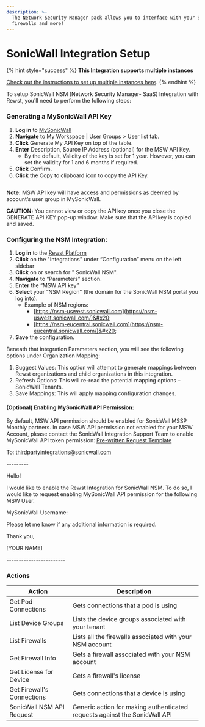 ```yaml
---
description: >-
  The Network Security Manager pack allows you to interface with your SonicWall
  firewalls and more!
---
```


# SonicWall Integration Setup

{% hint style="success" %}
**This Integration supports multiple instances**

[Check out the instructions to set up multiple instances here](../../general/multi-instance-integration/multi-instance-integration-setup.md).
{% endhint %}

To setup SonicWall NSM (Network Security Manager- SaaS) Integration with Rewst, you'll need to perform the following steps:&#x20;

### Generating a MySonicWall API Key&#x20;

1. **Log in** to [MySonicWall](https://www.mysonicwall.com/)&#x20;
2. **Navigate** to My Workspace | User Groups > User list tab.&#x20;
3. **Click** Generate My API Key on top of the table.
4. **Enter** Description, Source IP Address (optional) for the MSW API Key.
   * By the default, Validity of the key is set for 1 year. However, you can set the validity for 1 and 6 months if required.&#x20;
5. **Click** Confirm.&#x20;
6. **Click** the Copy to clipboard icon to copy the API Key.&#x20;

<figure><img src="../../../../.gitbook/assets/image (16).png" alt=""><figcaption></figcaption></figure>

**Note:** MSW API key will have access and permissions as deemed by account’s user group in MySonicWall.&#x20;

**CAUTION:** You cannot view or copy the API key once you close the GENERATE API KEY pop-up window. Make sure that the API key is copied and saved.&#x20;

### Configuring the NSM Integration:

1. **Log in** to the [Rewst Platform](https://app.rewst.io/)&#x20;
2. **Click** on the "Integrations" under “Configuration” menu on the left sidebar&#x20;
3. **Click** on or search for " SonicWall NSM".&#x20;
4. **Navigate** to “Parameters” section.&#x20;
5. **Enter** the “MSW API key”
6. **Select** your “NSM Region” (the domain for the SonicWall NSM portal you log into).
   * Example of NSM regions:&#x20;
     * [https://nsm-uswest.sonicwall.com](https://nsm-uswest.sonicwall.com/)&#x20;
     * [https://nsm-eucentral.sonicwall.com](https://nsm-eucentral.sonicwall.com/)&#x20;
7. **Save** the configuration.&#x20;

Beneath that integration Parameters section, you will see the following options under Organization Mapping:&#x20;

1. Suggest Values: This option will attempt to generate mappings between Rewst organizations and child organizations in this integration.&#x20;
2. Refresh Options: This will re-read the potential mapping options – SonicWall Tenants. &#x20;
3. Save Mappings: This will apply mapping configuration changes.

#### (Optional) Enabling MySonicWall API Permission:&#x20;

By default, MSW API permission should be enabled for SonicWall MSSP Monthly partners. In case MSW API permission not enabled for your MSW Account, please contact the SonicWall Integration Support Team to enable MySonicWall API token permission: [Pre-written Request Template](mailto:thirdpartyintegrations@sonicwall.com?subject=API%20Permission%20for%20Rewst%20NSM%20integration%20-%20%5D\&body=Hello!%0D%0A%0D%0AI%20would%20like%20to%20enable%20the%20Rewst%20Integration%20for%20SonicWall%20NSM.%20To%20do%20so%2C%20I%20would%20like%20to%20request%20enabling%20MySonicWall%20API%20permission%20for%20the%20following%20MSW%20User%20Account.%0D%0A%0D%0AMySonicWall%20Username%3A%0D%0APlease%20let%20me%20know%20if%20any%20additional%20information%20is%20required.%0D%0A%0D%0AThank%20you%2C%0D%0A%0D%0A%5BYOUR%20NAME%5D)&#x20;

To: thirdpartyintegrations@sonicwall.com&#x20;

\---------&#x20;

Hello!&#x20;

I would like to enable the Rewst Integration for SonicWall NSM. To do so, I would like to request enabling MySonicWall API permission for the following MSW User.&#x20;

MySonicWall Username:&#x20;

&#x20;

Please let me know if any additional information is required.&#x20;

&#x20;

Thank you,&#x20;

\[YOUR NAME]&#x20;

\------------------------&#x20;

### Actions

| Action                     | Description                                                                |
| -------------------------- | -------------------------------------------------------------------------- |
| Get Pod Connections        | Gets connections that a pod is using                                       |
| List Device Groups         | Lists the device groups associated with your tenant                        |
| List Firewalls             | Lists all the firewalls associated with your NSM account                   |
| Get Firewall Info          | Gets a firewall associated with your NSM account                           |
| Get License for Device     | Gets a firewall's license                                                  |
| Get Firewall's Connections | Gets connections that a device is using                                    |
| SonicWall NSM API Request  | Generic action for making authenticated requests against the SonicWall API |
